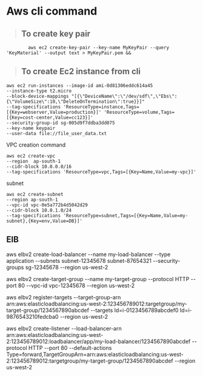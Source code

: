 # Aws cli command
   
   >## To create key pair

            aws ec2 create-key-pair --key-name MyKeyPair --query 'KeyMaterial' --output text > MyKeyPair.pem &&
    



  >## To create Ec2 instance from cli
```
aws ec2 run-instances --image-id ami-0d81306eddc614a45 
--instance-type t2.micro 
--block-device-mappings "[{\"DeviceName\":\"/dev/sdf\",\"Ebs\":{\"VolumeSize\":10,\"DeleteOnTermination\":true}}]"   
--tag-specifications 'ResourceType=instance,Tags=[{Key=webserver,Value=production}]' 'ResourceType=volume,Tags=[{Key=cost-center,Value=cc123}]'  
--security-group-id sg-005d9f7ddba3dd075
--key-name keypair 
--user-data file://file_user_data.txt 
```

VPC creation command
```
aws ec2 create-vpc 
--region  ap-south-1 
--cidr-block 10.0.0.0/16
--tag-specifications 'ResourceType=vpc,Tags=[{Key=Name,Value=my-vpc}]'
```

subnet
```
aws ec2 create-subnet 
--region ap-south-1 
--vpc-id vpc-0e5a772b4d5042d29 
--cidr-block 10.0.1.0/24 
--tag-specifications 'ResourceType=subnet,Tags=[{Key=Name,Value=my-subnet},{Key=env,Value=DB}]'
```

ElB
-----------


aws elbv2 create-load-balancer --name my-load-balancer --type application --subnets subnet-12345678 subnet-87654321 --security-groups sg-12345678 --region us-west-2

aws elbv2 create-target-group --name my-target-group --protocol HTTP --port 80 --vpc-id vpc-12345678 --region us-west-2

aws elbv2 register-targets --target-group-arn arn:aws:elasticloadbalancing:us-west-2:123456789012:targetgroup/my-target-group/1234567890abcdef --targets Id=i-0123456789abcdef0 Id=i-9876543210fedcba0 --region us-west-2

aws elbv2 create-listener --load-balancer-arn arn:aws:elasticloadbalancing:us-west-2:123456789012:loadbalancer/app/my-load-balancer/1234567890abcdef --protocol HTTP --port 80 --default-actions Type=forward,TargetGroupArn=arn:aws:elasticloadbalancing:us-west-2:123456789012:targetgroup/my-target-group/1234567890abcdef --region us-west-2




